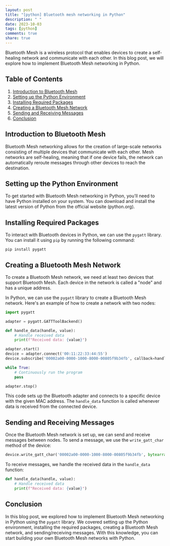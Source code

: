 ```yaml
---
layout: post
title: "[python] Bluetooth mesh networking in Python"
description: " "
date: 2023-10-03
tags: [python]
comments: true
share: true
---
```


Bluetooth Mesh is a wireless protocol that enables devices to create a self-healing network and communicate with each other. In this blog post, we will explore how to implement Bluetooth Mesh networking in Python.

## Table of Contents

1. [Introduction to Bluetooth Mesh](#introduction-to-bluetooth-mesh)
2. [Setting up the Python Environment](#setting-up-the-python-environment)
3. [Installing Required Packages](#installing-required-packages)
4. [Creating a Bluetooth Mesh Network](#creating-a-bluetooth-mesh-network)
5. [Sending and Receiving Messages](#sending-and-receiving-messages)
6. [Conclusion](#conclusion)

## Introduction to Bluetooth Mesh

Bluetooth Mesh networking allows for the creation of large-scale networks consisting of multiple devices that communicate with each other. Mesh networks are self-healing, meaning that if one device fails, the network can automatically reroute messages through other devices to reach the destination.

## Setting up the Python Environment

To get started with Bluetooth Mesh networking in Python, you'll need to have Python installed on your system. You can download and install the latest version of Python from the official website (python.org).

## Installing Required Packages

To interact with Bluetooth devices in Python, we can use the `pygatt` library. You can install it using `pip` by running the following command:

```shell
pip install pygatt
```

## Creating a Bluetooth Mesh Network

To create a Bluetooth Mesh network, we need at least two devices that support Bluetooth Mesh. Each device in the network is called a "node" and has a unique address. 

In Python, we can use the `pygatt` library to create a Bluetooth Mesh network. Here's an example of how to create a network with two nodes:

```python
import pygatt

adapter = pygatt.GATTToolBackend()

def handle_data(handle, value):
    # Handle received data
    print(f"Received data: {value}")

adapter.start()
device = adapter.connect('00:11:22:33:44:55')
device.subscribe('00002a00-0000-1000-8000-00805f9b34fb', callback=handle_data)

while True:
    # Continuously run the program
    pass

adapter.stop()
```

This code sets up the Bluetooth adapter and connects to a specific device with the given MAC address. The `handle_data` function is called whenever data is received from the connected device.

## Sending and Receiving Messages

Once the Bluetooth Mesh network is set up, we can send and receive messages between nodes. To send a message, we use the `write_gatt_char` method of the device:

```python
device.write_gatt_char('00002a00-0000-1000-8000-00805f9b34fb', bytearray([0x01, 0x02, 0x03]))
```

To receive messages, we handle the received data in the `handle_data` function:

```python
def handle_data(handle, value):
    # Handle received data
    print(f"Received data: {value}")
```

## Conclusion

In this blog post, we explored how to implement Bluetooth Mesh networking in Python using the `pygatt` library. We covered setting up the Python environment, installing the required packages, creating a Bluetooth Mesh network, and sending/receiving messages. With this knowledge, you can start building your own Bluetooth Mesh networks with Python.